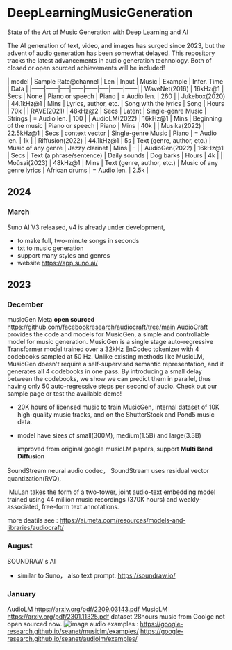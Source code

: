 # DeepLearningMusicGeneration
State of the Art of Music Generation with Deep Learning and AI

The AI generation of text, video, and images has surged since 2023, but the advent of audio generation has been somewhat delayed. This repository tracks the latest advancements in audio generation technology. Both of closed or open sourced achievements will be included!



| model    | Sample Rate@channel    |  Len  | Input   |  Music  |  Example  |  Infer. Time  |  Data  |
|——|——|—–|——|——|—–|——|——|
| WaveNet(2016)  | 16kHz@1  | Secs | None  | Piano or speech | Piano | = Audio len. | 260 | 
| Jukebox(2020)  | 44.1kHz@1  | Mins |  Lyrics, author, etc.  | Song with the lyrics | Song | Hours | 70k | 
| RAVE(2021)  | 48kHz@2  | Secs | Latent  | Single-genre Music | Strings | = Audio len. | 100 | 
| AudioLM(2022)  | 16kHz@1  | Mins |  Beginning of the music  |  Piano or speech | Piano | Mins | 40k | 
| Musika(2022)  | 22.5kHz@1  | Secs | context vector   | Single-genre Music | Piano | = Audio len. | 1k | 
| Riffusion(2022)  | 44.1kHz@1  | 5s |  Text (genre, author, etc.)  | Music of any genre  | Jazzy clarinet | Mins | - | 
| AudioGen(2022)  | 16kHz@1  | Secs | Text (a phrase/sentence)   | Daily sounds | Dog barks | Hours | 4k | 
| Moûsai(2023)  | 48kHz@1  | Mins |  Text (genre, author, etc.) | Music of any genre lyrics | African drums | = Audio len. | 2.5k | 

## 2024 
### March 
Suno AI V3 released, v4 is already under development,
* to make full, two-minute songs in seconds
* txt to music generation
* support many styles and genres
* website https://app.suno.ai/


## 2023

### December
musicGen Meta **open sourced** https://github.com/facebookresearch/audiocraft/tree/main
AudioCraft provides the code and models for MusicGen, a simple and controllable model for music generation. MusicGen is a single stage auto-regressive Transformer model trained over a 32kHz EnCodec tokenizer with 4 codebooks sampled at 50 Hz. Unlike existing methods like MusicLM, MusicGen doesn't require a self-supervised semantic representation, and it generates all 4 codebooks in one pass. By introducing a small delay between the codebooks, we show we can predict them in parallel, thus having only 50 auto-regressive steps per second of audio. Check out our sample page or test the available demo!

* 20K hours of licensed music to train MusicGen, internal dataset of 10K high-quality music tracks, and on the ShutterStock and Pond5 music data.
* model have sizes of small(300M), medium(1.5B) and large(3.3B)

  improved from original google musicLM papers, support **Multi Band Diffusion**

SoundStream neural audio codec， SoundStream uses residual vector quantization(RVQ),

 MuLan takes the form of a two-tower, joint audio-text embedding model trained using 44 million music recordings (370K hours) and weakly-associated, free-form text annotations.

more deatils see : https://ai.meta.com/resources/models-and-libraries/audiocraft/

### August
SOUNDRAW's AI
* similar to Suno， also text prompt. https://soundraw.io/

### January

AudioLM https://arxiv.org/pdf/2209.03143.pdf 
MusicLM https://arxiv.org/pdf/2301.11325.pdf dataset 28hours music
from Goolge not open sourced now.
![image](https://github.com/shichaog/DeepLearningMusicGeneration/assets/7869827/d607bcfe-73fa-4b7d-a54e-f8ac1f4e38a8)
audio examples :
https://google-research.github.io/seanet/musiclm/examples/
https://google-research.github.io/seanet/audiolm/examples/



